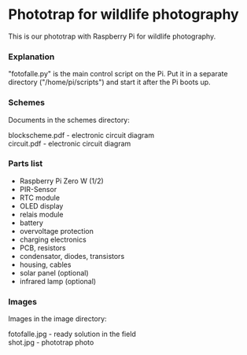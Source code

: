 # Phototrap for wildlife photography

This is our phototrap with Raspberry Pi for wildlife photography.

### Explanation
"fotofalle.py" is the main control script on the Pi. Put it in a separate directory ("/home/pi/scripts") and start it after the Pi boots up.

### Schemes
Documents in the schemes directory:

blockscheme.pdf  - electronic circuit diagram <br>
circuit.pdf      - electronic circuit diagram <br>

### Parts list
- Raspberry Pi Zero W (1/2)
- PIR-Sensor
- RTC module
- OLED display
- relais module 
- battery 
- overvoltage protection 
- charging electronics
- PCB, resistors
- condensator, diodes, transistors
- housing, cables
- solar panel (optional)
- infrared lamp (optional)

### Images
Images in the image directory:

fotofalle.jpg    - ready solution in the field<br>
shot.jpg         - phototrap photo <br>
